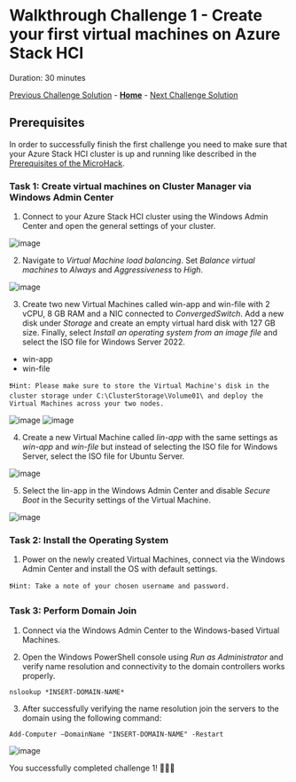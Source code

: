 # Walkthrough Challenge 1 - Create your first virtual machines on Azure Stack HCI

Duration: 30 minutes

[Previous Challenge Solution](../challenge1/solution.md) - **[Home](../../Readme.md)** - [Next Challenge Solution](../challenge2/solution.md)

## Prerequisites

In order to successfully finish the first challenge you need to make sure that your Azure Stack HCI cluster is up and running like described in the [Prerequisites of the MicroHack](../../Readme.md#Prerequisites).

### Task 1: Create virtual machines on Cluster Manager via Windows Admin Center

1. Connect to your Azure Stack HCI cluster using the Windows Admin Center and open the general settings of your cluster.

![image](./img/1_Dashboard.png)

2. Navigate to *Virtual Machine load balancing*. Set *Balance virtual machines* to *Always* and *Aggressiveness* to *High*.

![image](./img/2_VM_LoadBalance.png)

3. Create two new Virtual Machines called win-app and win-file with 2 vCPU, 8 GB RAM and a NIC connected to *ConvergedSwitch*. Add a new disk under *Storage* and create an empty virtual hard disk with 127 GB size. Finally, select *Install an operating system from an image file* and select the ISO file for Windows Server 2022. 

- win-app
- win-file

`❗Hint: Please make sure to store the Virtual Machine's disk in the cluster storage under C:\ClusterStorage\Volume01\ and deploy the Virtual Machines across your two nodes.`

![image](./img/3_VM_part1.png) 
![image](./img/3_VM_part2.png)

4. Create a new Virtual Machine called *lin-app* with the same settings as *win-app* and *win-file* but instead of selecting the ISO file for Windows Server, select the ISO file for Ubuntu Server.

![image](./img/4_Admin_Center_New_VM_lin-app-mi.png)

5. Select the lin-app in the Windows Admin Center and disable *Secure Boot* in the Security settings of the Virtual Machine.

![image](./img/5_boot_settings.png)

### Task 2: Install the Operating System

1. Power on the newly created Virtual Machines, connect via the Windows Admin Center and install the OS with default settings.

`❗Hint: Take a note of your chosen username and password.`

### Task 3: Perform Domain Join

1. Connect via the Windows Admin Center to the Windows-based Virtual Machines.

2. Open the Windows PowerShell console using *Run as Administrator* and verify name resolution and connectivity to the domain controllers works properly. 

```
nslookup *INSERT-DOMAIN-NAME*
```

3. After successfully verifying the name resolution join the servers to the domain using the following command:

```
Add-Computer –DomainName "INSERT-DOMAIN-NAME" -Restart
```

![image](./img/6_domjoin.png)

You successfully completed challenge 1! 🚀🚀🚀